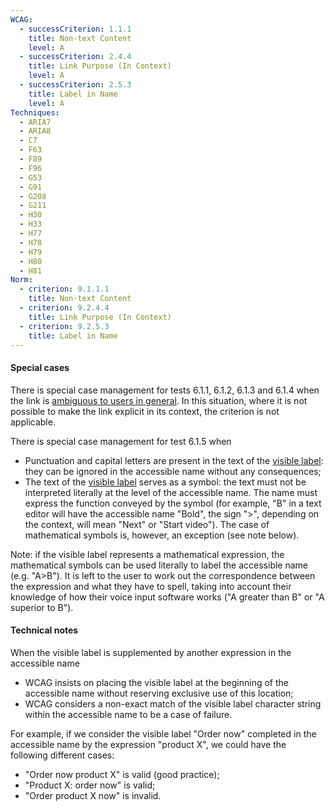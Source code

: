 ```yaml
---
WCAG:
  - successCriterion: 1.1.1
    title: Non-text Content
    level: A
  - successCriterion: 2.4.4
    title: Link Purpose (In Context)
    level: A
  - successCriterion: 2.5.3
    title: Label in Name
    level: A
Techniques:
  - ARIA7
  - ARIA8
  - C7
  - F63
  - F89
  - F96
  - G53
  - G91
  - G208
  - G211
  - H30
  - H33
  - H77
  - H78
  - H79
  - H80
  - H81
Norm:
  - criterion: 9.1.1.1
    title: Non-text Content
  - criterion: 9.2.4.4
    title: Link Purpose (In Context)
  - criterion: 9.2.5.3
    title: Label in Name
---
```


#### Special cases

There is special case management for tests 6.1.1, 6.1.2, 6.1.3 and 6.1.4 when the link is [ambiguous to users in general](#ambiguous-to-users-in-general). In this situation, where it is not possible to make the link explicit in its context, the criterion is not applicable.

There is special case management for test 6.1.5 when

- Punctuation and capital letters are present in the text of the [visible label](#visible-label): they can be ignored in the accessible name without any consequences;
- The text of the [visible label](#visible-label) serves as a symbol: the text must not be interpreted literally at the level of the accessible name. The name must express the function conveyed by the symbol (for example, "B" in a text editor will have the accessible name "Bold", the sign "&gt;", depending on the context, will mean "Next" or "Start video"). The case of mathematical symbols is, however, an exception (see note below).

Note: if the visible label represents a mathematical expression, the mathematical symbols can be used literally to label the accessible name (e.g. "A&gt;B"). It is left to the user to work out the correspondence between the expression and what they have to spell, taking into account their knowledge of how their voice input software works ("A greater than B" or "A superior to B").

#### Technical notes

When the visible label is supplemented by another expression in the accessible name

- WCAG insists on placing the visible label at the beginning of the accessible name without reserving exclusive use of this location;
- WCAG considers a non-exact match of the visible label character string within the accessible name to be a case of failure.

For example, if we consider the visible label "Order now" completed in the accessible name by the expression "product X", we could have the following different cases:

- "Order now product X" is valid (good practice);
- "Product X: order now" is valid;
- "Order product X now" is invalid.

